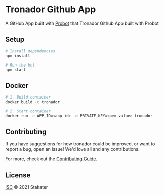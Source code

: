 # Tronador Github App

A GitHub App built with [Probot](https://github.com/probot/probot) that Tronador Github App built with Probot

## Setup

```sh
# Install dependencies
npm install

# Run the bot
npm start
```

## Docker

```sh
# 1. Build container
docker build -t tronador .

# 2. Start container
docker run -e APP_ID=<app-id> -e PRIVATE_KEY=<pem-value> tronador
```

## Contributing

If you have suggestions for how tronador could be improved, or want to report a bug, open an issue! We'd love all and any contributions.

For more, check out the [Contributing Guide](CONTRIBUTING.md).

## License

[ISC](LICENSE) © 2021 Stakater

